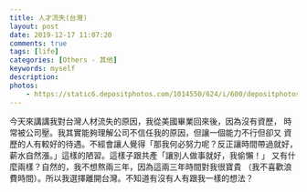 ```yaml
---
title: 人才流失(台灣)
layout: post
date: 2019-12-17 11:07:20
comments: true
tags: [life]
categories: [Others - 其他]
keywords: myself
description: 
photos:
	- https://static6.depositphotos.com/1014550/624/i/600/depositphotos_6241267-stock-photo-human-resources-puzzle.jpg
---
```


今天來講講我對台灣人材流失的原因，我從美國畢業回來後，因為沒有資歷，
時常被公司壓。我其實能夠理解公司不信任我的原因，但讓一個能力不行但卻又
資歷的人有較好的待遇。不經會讓人覺得「那我何必努力呢？反正讓時間帶過就好，
薪水自然漲。」這樣的陋習。這樣子跟共產「讓別人做事就好，我偷懶！」
又有什麼兩樣？自然的，我不想熬兩三年，因為這兩三年時間對我很寶貴
（我不喜歡浪費時間）。所以我選擇離開台灣。不知道有沒有人有跟我一樣的想法？
